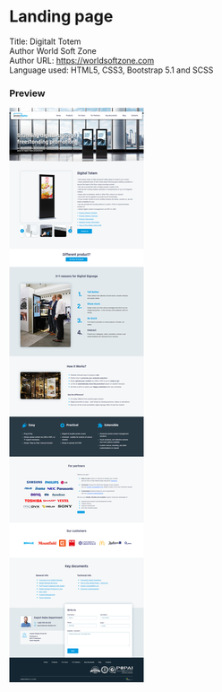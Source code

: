 ﻿
#  Landing page


Title:  Digitalt Totem \
Author World Soft Zone \
Author URL: https://worldsoftzone.com \
Language used: HTML5, CSS3, Bootstrap 5.1 and SCSS

<h3>Preview</h3>
<img src="/preview.png">
